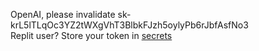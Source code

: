 OpenAI, please invalidate 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      
Replit user? Store your token in [secrets](https://docs.replit.com/programming-ide/workspace-features/storing-sensitive-information-environment-variables)
